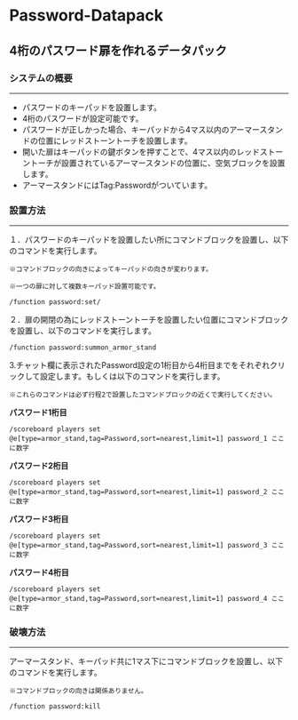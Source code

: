 # Password-Datapack

## 4桁のパスワード扉を作れるデータパック

### システムの概要
---
- パスワードのキーパッドを設置します。
- 4桁のパスワードが設定可能です。
- パスワードが正しかった場合、キーパッドから4マス以内のアーマースタンドの位置にレッドストーントーチを設置します。
- 開いた扉はキーパッドの鍵ボタンを押すことで、4マス以内のレッドストーントーチが設置されているアーマースタンドの位置に、空気ブロックを設置します。
- アーマースタンドにはTag:Passwordがついています。

### 設置方法

---
１．パスワードのキーパッドを設置したい所にコマンドブロックを設置し、以下のコマンドを実行します。

`※コマンドブロックの向きによってキーパッドの向きが変わります。`

`※一つの扉に対して複数キーパッド設置可能です。`
```
/function password:set/
```

２．扉の開閉の為にレッドストーントーチを設置したい位置にコマンドブロックを設置し、以下のコマンドを実行します。
```
/function password:summon_armor_stand
```

3.チャット欄に表示されたPassword設定の1桁目から4桁目までをそれぞれクリックして設定します。もしくは以下のコマンドを実行します。

`※これらのコマンドは必ず行程2で設置したコマンドブロックの近くで実行してください。`

**パスワード1桁目**
```
/scoreboard players set @e[type=armor_stand,tag=Password,sort=nearest,limit=1] password_1 ここに数字
```
**パスワード2桁目**
```
/scoreboard players set @e[type=armor_stand,tag=Password,sort=nearest,limit=1] password_2 ここに数字
```
**パスワード3桁目**
```
/scoreboard players set @e[type=armor_stand,tag=Password,sort=nearest,limit=1] password_3 ここに数字
```
**パスワード4桁目**
```
/scoreboard players set @e[type=armor_stand,tag=Password,sort=nearest,limit=1] password_4 ここに数字
```

### 破壊方法
---
アーマースタンド、キーパッド共に1マス下にコマンドブロックを設置し、以下のコマンドを実行します。

`※コマンドブロックの向きは関係ありません。`
```
/function password:kill
```